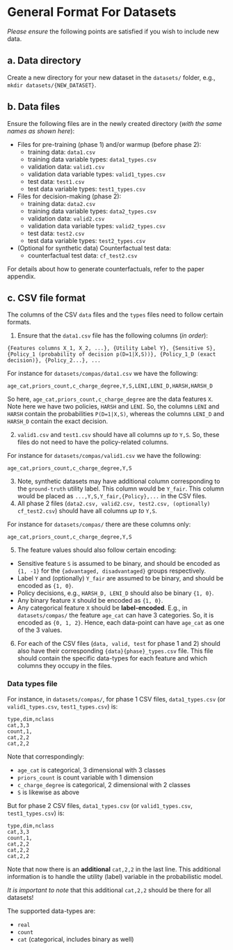 # General Format For Datasets
*Please ensure* the following points are satisfied if you wish to include new data.
## a. Data directory
Create a new directory for your new dataset in the `datasets/` folder, e.g., `mkdir datasets/{NEW_DATASET}`.
## b. Data files
Ensure the following files are in the newly created directory (*with the same names as shown here*):
- Files for pre-training (phase 1) and/or warmup (before phase 2):
  - training data: `data1.csv`
  - training data variable types: `data1_types.csv`
  - validation data: `valid1.csv`
  - validation data variable types: `valid1_types.csv`
  - test data: `test1.csv`
  - test data variable types: `test1_types.csv`
- Files for decision-making (phase 2):
  - training data: `data2.csv`
  - training data variable types: `data2_types.csv`
  - validation data: `valid2.csv`
  - validation data variable types: `valid2_types.csv`
  - test data: `test2.csv`
  - test data variable types: `test2_types.csv`
- (Optional for synthetic data) Counterfactual test data:
  - counterfactual test data: `cf_test2.csv`

For details about how to generate counterfactuals, refer to the paper appendix.
## c. CSV file format
The columns of the CSV `data` files and the `types` files need to follow certain formats.

1. Ensure that the `data1.csv` file has the following columns (*in order*):

```{Features columns X_1, X_2, ...}, {Utility Label Y}, {Sensitive S}, {Policy_1 (probability of decision p(D=1|X,S))}, {Policy_1_D (exact decision)}, {Policy_2...}, ...```

For instance for `datasets/compas/data1.csv` we have the following:

```age_cat,priors_count,c_charge_degree,Y,S,LENI,LENI_D,HARSH,HARSH_D```

So here, `age_cat,priors_count,c_charge_degree` are the data features `X`.
Note here we have two policies, `HARSH` and `LENI`. So, the columns `LENI` and `HARSH` contain the probabilities `P(D=1|X,S)`, 
whereas the columns `LENI_D` and `HARSH_D` contain the exact decision.

2. `valid1.csv` and `test1.csv` should have all columns *up to* `Y,S`. So, these files do not need to have the policy-related columns.

For instance for `datasets/compas/valid1.csv` we have the following:

```age_cat,priors_count,c_charge_degree,Y,S```

3. Note, synthetic datasets may have additional column corresponding to the `ground-truth` utility label. This column would be `Y_fair`. This column would be placed as `...,Y,S,Y_fair,{Policy},...` in the CSV files.
4. All phase 2 files (`data2.csv, valid2.csv, test2.csv, (optionally) cf_test2.csv`) should have all columns *up to* `Y,S`.

For instance for `datasets/compas/` there are these columns only:

```age_cat,priors_count,c_charge_degree,Y,S```

5. The feature values should also follow certain encoding:
  - Sensitive feature `S` is assumed to be binary, and should be encoded as `{1, -1}` for the `{advantaged, disadvantaged}` groups respectively.
  - Label `Y` and (optionally) `Y_fair` are assumed to be binary, and should be encoded as `{1, 0}`.
  - Policy decisions, e.g., `HARSH_D, LENI_D` should also be binary `{1, 0}`.
  - Any binary feature `X` should be encoded as `{1, 0}`.
  - Any categorical feature `X` should be **label-encoded**. E.g., in `datasets/compas/` the feature `age_cat` can have 3 categories. So, it is encoded as `{0, 1, 2}`. Hence, each data-point can have `age_cat` as one of the 3 values.
6. For each of the CSV files (`data, valid, test` for phase 1 and 2) should also have their corresponding `{data}{phase}_types.csv` file. This file should contain the specific data-types for each feature and which columns they occupy in the files.

### Data types file

For instance, in `datasets/compas/`, for phase 1 CSV files, `data1_types.csv` (or `valid1_types.csv`, `test1_types.csv`) is:
```text
type,dim,nclass
cat,3,3
count,1,
cat,2,2
cat,2,2
```
Note that correspondingly: 
- `age_cat` is categorical, 3 dimensional with 3 classes
- `priors_count` is count variable with 1 dimension
- `c_charge_degree` is categorical, 2 dimensional with 2 classes
- `S` is likewise as above

But for phase 2 CSV files, `data1_types.csv` (or `valid1_types.csv`, `test1_types.csv`) is:
```text
type,dim,nclass
cat,3,3
count,1,
cat,2,2
cat,2,2
cat,2,2
```

Note that now there is an **additional** `cat,2,2` in the last line. This additional information is to handle the utility (label) variable in the probabilistic model.

*It is important to note* that this additional `cat,2,2` should be there for all datasets!

The supported data-types are:
- `real`
- `count`
- `cat` (categorical, includes binary as well)